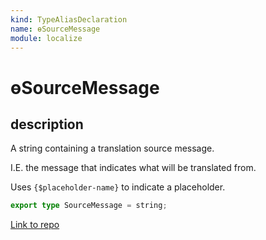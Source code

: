 ```yaml
---
kind: TypeAliasDeclaration
name: ɵSourceMessage
module: localize
---
```


# ɵSourceMessage

## description

A string containing a translation source message.

I.E. the message that indicates what will be translated from.

Uses `{$placeholder-name}` to indicate a placeholder.

```ts
export type SourceMessage = string;
```

[Link to repo](https://github.com/timdeschryver/angular/blob/master/packages/localize/src/utils/src/messages.ts#L26-L26)
